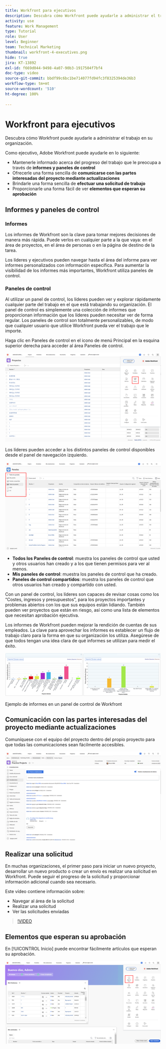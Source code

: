 ```yaml
---
title: Workfront para ejecutivos
description: Descubra cómo Workfront puede ayudarle a administrar el trabajo en su organización.
activity: use
feature: Work Management
type: Tutorial
role: User
level: Beginner
team: Technical Marketing
thumbnail: workfront-4-executives.png
hide: true
jira: KT-13892
exl-id: f669d044-9498-4a07-90b3-1917504f7bf4
doc-type: video
source-git-commit: bbdf99c6bc1be714077fd94fc3f8325394de36b3
workflow-type: tm+mt
source-wordcount: '510'
ht-degree: 100%

---
```


# Workfront para ejecutivos

Descubra cómo Workfront puede ayudarle a administrar el trabajo en su organización.

Como ejecutivo, Adobe Workfront puede ayudarle en lo siguiente:

* Mantenerle informado acerca del progreso del trabajo que le preocupa a través de **informes y paneles de control**
* Ofrecerle una forma sencilla de **comunicarse con las partes interesadas del proyecto mediante actualizaciones**
* Brindarle una forma sencilla de **efectuar una solicitud de trabajo**
* Proporcionarle una forma fácil de ver **elementos que esperan su aprobación**

## Informes y paneles de control

### Informes

Los informes de Workfront son la clave para tomar mejores decisiones de manera más rápida. Puede verlos en cualquier parte a la que vaya: en el área de proyectos, en el área de personas o en la página de destino de la tarea.

Los líderes y ejecutivos pueden navegar hasta el área del informe para ver informes personalizados con información específica. Para aumentar la visibilidad de los informes más importantes, Workfront utiliza paneles de control.

### Paneles de control

Al utilizar un panel de control, los líderes pueden ver y explorar rápidamente cualquier parte del trabajo en el que está trabajando su organización. El panel de control es simplemente una colección de informes que proporcionan información que los líderes pueden necesitar ver de forma regular. Los paneles de control son totalmente personalizables, de modo que cualquier usuario que utilice Workfront pueda ver el trabajo que le importe.

Haga clic en Paneles de control en el icono de menú Principal en la esquina superior derecha para acceder al área Paneles de control.

![Imagen de la opción Paneles de control en el menú principal](assets/workfront-4-executives-1.png)

Los líderes pueden acceder a los distintos paneles de control disponibles desde el panel de navegación izquierdo.

![Una imagen de la página Paneles de control](assets/workfront-4-executives-2.png)

* **Todos los Paneles de control**: muestra los paneles de control que usted y otros usuarios han creado y a los que tienen permisos para ver al menos.
* **Mis paneles de control**: muestra los paneles de control que ha creado.
* **Paneles de control compartidos**: muestra los paneles de control que otros usuarios han creado y compartido con usted.

Con un panel de control, los líderes son capaces de revisar cosas como los “Costes, ingresos y presupuestos”, para los proyectos importantes y problemas abiertos con los que sus equipos están lidiando. También pueden ver proyectos que están en riesgo, así como una lista de elementos que necesitan aprobación ejecutiva.

Los informes de Workfront pueden mejorar la rendición de cuentas de sus empleados. La clave para aprovechar los informes es establecer un flujo de trabajo claro para la forma en que su organización los utiliza. Asegúrese de que todos tengan una idea clara de qué informes se utilizan para medir el éxito.

![Ejemplo de informes en un panel de control de Workfront ](assets/workfront-4-executives-3.png)

Ejemplo de informes en un panel de control de Workfront

## Comunicación con las partes interesadas del proyecto mediante actualizaciones

Comuníquese con el equipo del proyecto dentro del propio proyecto para que todas las comunicaciones sean fácilmente accesibles.

![Una imagen de la página Actualizaciones](assets/workfront-4-executives-4.png)


## Realizar una solicitud

En muchas organizaciones, el primer paso para iniciar un nuevo proyecto, desarrollar un nuevo producto o crear un envío es realizar una solicitud en Workfront. Puede seguir el progreso de la solicitud y proporcionar información adicional cuando sea necesario.

Este vídeo contiene información sobre:

* Navegar al área de la solicitud
* Realizar una solicitud
* Ver las solicitudes enviadas

>[!VIDEO](https://video.tv.adobe.com/v/3413113/?quality=12&learn=on&enablevpops=1&captions=spa)

## Elementos que esperan su aprobación

En [!UICONTROL Inicio] puede encontrar fácilmente artículos que esperan su aprobación.

![Una imagen de la página de inicio](assets/workfront-4-executives-5.png)

